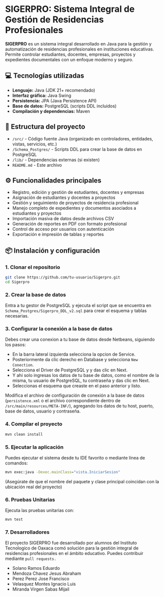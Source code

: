 # SIGERPRO: Sistema Integral de Gestión de Residencias Profesionales

**SIGERPRO** es un sistema integral desarrollado en Java para la gestión y automatización de residencias profesionales en instituciones educativas. Permite controlar estudiantes, docentes, empresas, proyectos y expedientes documentales con un enfoque moderno y seguro.

## 💻 Tecnologías utilizadas

- **Lenguaje:** Java (JDK 21+ recomendado)
- **Interfaz gráfica:** Java Swing
- **Persistencia:** JPA (Java Persistence API)
- **Base de datos:** PostgreSQL (scripts DDL incluidos)
- **Compilación y dependencias:** Maven

## 📁 Estructura del proyecto

- `/src/` - Código fuente Java (organizado en controladores, entidades, vistas, servicios, etc.)
- `/Schema_Postgres/` - Scripts DDL para crear la base de datos en PostgreSQL
- `/lib/` - Dependencias externas (si existen)
- `README.md` - Este archivo

## ⚙️ Funcionalidades principales

- Registro, edición y gestión de estudiantes, docentes y empresas
- Asignación de estudiantes y docentes a proyectos
- Gestión y seguimiento de proyectos de residencia profesional
- Manejo completo de expedientes y documentos asociados a estudiantes y proyectos
- Importación masiva de datos desde archivos CSV
- Generación de reportes en PDF con formato profesional
- Control de acceso por usuarios con autenticación
- Exportación e impresión de tablas y reportes

## 📦 Instalación y configuración

### 1. Clonar el repositorio

 ```bash
git clone https://github.com/tu-usuario/Sigerpro.git
cd Sigerpro
```


### 2. Crear la base de datos
Entra a tu gestor de PostgreSQL y ejecuta el script que se encuentra en ``Schema_Postgres/Sigerpro_DDL_v2.sql`` para crear el esquema y tablas necesarias.

### 3. Configurar la conexión a la base de datos
Debes crear una conexion a tu base de datos desde Netbeans, siguiendo los pasos:
- En la barra lateral izquierda selecciona la opcion de Service.
- Posteriormente da clic derecho en Database y selecciona `New Conection`.
- Selecciona el Driver de PostgreSQL y y das clic en Next.
- Y ahi solo ingresas los datos de tu base de datos, como el nombre de la misma, tu usuario de PostgreSQL, tu contraseña y das clic en Next.
- Seleccionas el esquema que creaste en el paso anterior y listo.

Modifica el archivo de configuración de conexión a la base de datos (``persistence.xml`` o el archivo correspondiente dentro de ``/src/main/resources/META-INF/``), agregando los datos de tu host, puerto, base de datos, usuario y contraseña.

### 4. Compilar el proyecto
```bash
mvn clean install
```
### 5. Ejecutar la aplicación

Puedes ejecutar el sistema desde tu IDE favorito o mediante línea de comandos:

```bash
mvn exec:java -Dexec.mainClass="vista.IniciarSesion"
```

(Asegúrate de que el nombre del paquete y clase principal coincidan con la ubicación real del proyecto)

### 6. Pruebas Unitarias

Ejecuta las pruebas unitarias con:
```bash
mvn test
```

### 7. Desarrolladores

El proyecto SIGERPRO fue desarrollado por alumnos del Instituto Tecnologico de Oaxaca comó solución para la gestión integral de residencias profesionales en el ámbito educativo. Puedes contribuir mediante ``pull requests.``
- Solano Ramos Eduardo 
- Mendoza Chavez Jesus Abraham
- Perez Perez Jose Francisco
- Velasquez Montes Ignacio Luis
- Miranda Virgen Sabas Mijail
